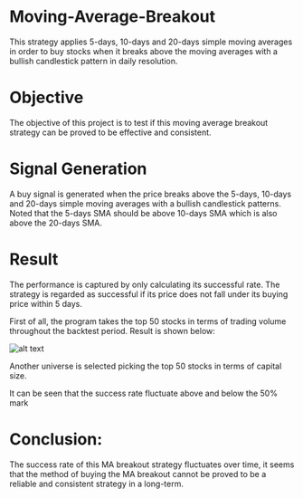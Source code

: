# Moving-Average-Breakout
This strategy applies 5-days, 10-days and 20-days simple moving averages in order to buy stocks when it breaks above the moving averages with a bullish candlestick pattern in daily resolution. 


# Objective
The objective of this project is to test if this moving average breakout strategy can be proved to be effective and consistent. 


# Signal Generation
A buy signal is generated when the price breaks above the 5-days, 10-days and 20-days simple moving averages with a bullish candlestick patterns. Noted that the 5-days SMA should be above 10-days SMA which is also above the 20-days SMA. 


# Result
The performance is captured by only calculating its successful rate. The strategy is regarded as successful if its price does not fall under its buying price within 5 days.

First of all, the program takes the top 50 stocks in terms of trading volume throughout the backtest period. Result is shown below:

![alt text](https://github.com/kelvonlys/Moving-Average-Breakout/blob/main/S%26P%20Top%2050%20Volume.png)

Another universe is selected picking the top 50 stocks in terms of capital size.


It can be seen that the success rate fluctuate above and below the 50% mark 


# Conclusion:
The success rate of this MA breakout strategy fluctuates over time, it seems that the method of buying the MA breakout cannot be proved to be a reliable and consistent strategy in a long-term.
